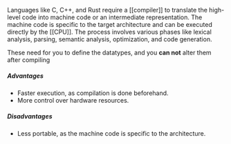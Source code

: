 Languages like C, C++, and Rust require a [[compiler]] to translate the high-level code into machine code or an intermediate representation. The machine code is specific to the target architecture and can be executed directly by the [[CPU]]. The process involves various phases like lexical analysis, parsing, semantic analysis, optimization, and code generation.

These need for you to define the datatypes, and you **can not** alter them after compiling
##### Advantages

- Faster execution, as compilation is done beforehand.
- More control over hardware resources.

##### Disadvantages

- Less portable, as the machine code is specific to the architecture.

